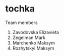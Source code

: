 # tochka
Team members
1. Zavodovska Elizavieta
2. Zegelman Mark
3. Marchenko Maksym
4. Rozhytskyi Maksym